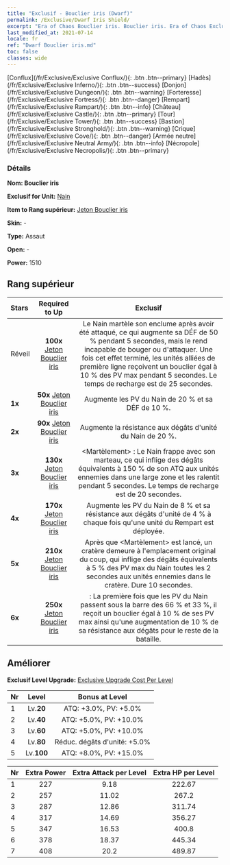```yaml
---
title: "Exclusif - Bouclier iris (Dwarf)"
permalink: /Exclusive/Dwarf Iris Shield/
excerpt: "Era of Chaos Bouclier iris. Bouclier iris. Era of Chaos Exclusif Bouclier iris. Nain Exclusif."
last_modified_at: 2021-07-14
locale: fr
ref: "Dwarf Bouclier iris.md"
toc: false
classes: wide
---
```

 [Conflux](/fr/Exclusive/Exclusive Conflux/){: .btn .btn--primary} [Hadès](/fr/Exclusive/Exclusive Inferno/){: .btn .btn--success} [Donjon](/fr/Exclusive/Exclusive Dungeon/){: .btn .btn--warning} [Forteresse](/fr/Exclusive/Exclusive Fortress/){: .btn .btn--danger} [Rempart](/fr/Exclusive/Exclusive Rampart/){: .btn .btn--info} [Château](/fr/Exclusive/Exclusive Castle/){: .btn .btn--primary} [Tour](/fr/Exclusive/Exclusive Tower/){: .btn .btn--success} [Bastion](/fr/Exclusive/Exclusive Stronghold/){: .btn .btn--warning} [Crique](/fr/Exclusive/Exclusive Cove/){: .btn .btn--danger} [Armée neutre](/fr/Exclusive/Exclusive Neutral Army/){: .btn .btn--info} [Nécropole](/fr/Exclusive/Exclusive Necropolis/){: .btn .btn--primary} 

### Détails
 **Nom: Bouclier iris** 

 **Exclusif for Unit:** [Nain](/fr/units/Dwarf/) 

 **Item to Rang supérieur:** [Jeton Bouclier iris](/ItemsFR/con_913/)

 **Skin:** -

 **Type:** Assaut

 **Open:** -

 **Power:** 1510

## Rang supérieur

  |     Stars    |  Required to Up | Exclusif |
  |:-------------|:---------------:|:---------------:|
  |  Réveil  | **100x** [Jeton Bouclier iris](/ItemsFR/con_913/) | Le Nain martèle son enclume après avoir été attaqué, ce qui augmente sa DÉF de 50 % pendant 5 secondes, mais le rend incapable de bouger ou d'attaquer. Une fois cet effet terminé, les unités alliées de première ligne reçoivent un bouclier égal à 10 % des PV max pendant 5 secondes. Le temps de recharge est de 25 secondes. |
  | **1x** <i class="fas fa-star"/> | **50x** [Jeton Bouclier iris](/ItemsFR/con_913/) | Augmente les PV du Nain de 20 % et sa DÉF de 10 %. |
  | **2x** <i class="fas fa-star"/> | **90x** [Jeton Bouclier iris](/ItemsFR/con_913/) | Augmente la résistance aux dégâts d'unité du Nain de 20 %. |
  | **3x** <i class="fas fa-star"/> | **130x** [Jeton Bouclier iris](/ItemsFR/con_913/) | <Martèlement> : Le Nain frappe avec son marteau, ce qui inflige des dégâts équivalents à 150 % de son ATQ aux unités ennemies dans une large zone et les ralentit pendant 5 secondes. Le temps de recharge est de 20 secondes. |
  | **4x** <i class="fas fa-star"/> | **170x** [Jeton Bouclier iris](/ItemsFR/con_913/) | Augmente les PV du Nain de 8 % et sa résistance aux dégâts d'unité de 4 % à chaque fois qu'une unité du Rempart est déployée. |
  | **5x** <i class="fas fa-star"/> | **210x** [Jeton Bouclier iris](/ItemsFR/con_913/) | Après que <Martèlement> est lancé, un cratère demeure à l'emplacement original du coup, qui inflige des dégâts équivalents à 5 % des PV max du Nain toutes les 2 secondes aux unités ennemies dans le cratère. Dure 10 secondes. |
  | **6x** <i class="fas fa-star"/> | **250x** [Jeton Bouclier iris](/ItemsFR/con_913/) | <Armure> : La première fois que les PV du Nain passent sous la barre des 66 % et 33 %, il reçoit un bouclier égal à 10 % de ses PV max ainsi qu'une augmentation de 10 % de sa résistance aux dégâts pour le reste de la bataille. |


## Améliorer
 **Exclusif Level Upgrade:** [Exclusive Upgrade Cost Per Level](/Exclusive/ExclusiveUpgradeCostPerLevel/)

  |  Nr  |   Level  | Bonus at Level |
  |:-----|:--------:|:--------------:|
  | 1 | Lv.**20** | ATQ: +3.0%, PV: +5.0% |
  | 2 | Lv.**40** | ATQ: +5.0%, PV: +10.0% |
  | 3 | Lv.**60** | ATQ: +5.0%, PV: +10.0% |
  | 4 | Lv.**80** | Réduc. dégâts d'unité: +5.0% |
  | 5 | Lv.**100** | ATQ: +8.0%, PV: +15.0% |


  |  Nr  |  Extra Power | Extra Attack per Level | Extra HP per Level |
  |:-----|:--------:|:--------:|:--------:|
  | 1 | 227 | 9.18 | 222.67 |
  | 2 | 257 | 11.02 | 267.2 |
  | 3 | 287 | 12.86 | 311.74 |
  | 4 | 317 | 14.69 | 356.27 |
  | 5 | 347 | 16.53 | 400.8 |
  | 6 | 378 | 18.37 | 445.34 |
  | 7 | 408 | 20.2 | 489.87 |



